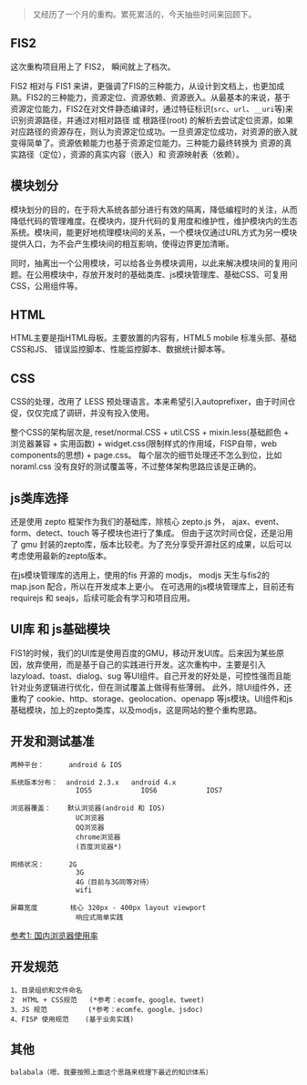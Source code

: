 > 又经历了一个月的重构。累死累活的，今天抽些时间来回顾下。

## FIS2

这次重构项目用上了 FIS2， 瞬间就上了档次。

FIS2 相对与 FIS1 来讲，更强调了FIS的三种能力，从设计到文档上，也更加成熟。FIS2的三种能力，资源定位、资源依赖、资源嵌入。从最基本的来说，基于资源定位能力，FIS2在对文件静态编译时，通过特征标识(`src`、`url`、`__uri`等)来识别资源路径，并通过对相对路径 或 根路径(root) 的解析去尝试定位资源，如果对应路径的资源存在，则认为资源定位成功。一旦资源定位成功，对资源的嵌入就变得简单了。资源依赖能力也基于资源定位能力。三种能力最终转换为 资源的真实路径（定位），资源的真实内容（嵌入）和 资源映射表（依赖）。

## 模块划分

模块划分的目的，在于将大系统各部分进行有效的隔离，降低编程时的关注，从而降低代码的管理难度。在模块内，提升代码的复用度和维护性，维护模块内的生态系统。模块间，能更好地梳理模块间的关系，一个模块仅通过URL方式为另一模块提供入口，为不会产生模块间的相互影响，使得边界更加清晰。

同时，抽离出一个公用模块，可以给各业务模块调用，以此来解决模块间的复用问题。在公用模块中，存放开发时的基础类库、js模块管理库、基础CSS、可复用CSS，公用组件等。

## HTML 

HTML主要是指HTML母板。主要放置的内容有，HTML5 mobile 标准头部、基础CSS和JS、 错误监控脚本、性能监控脚本、数据统计脚本等。

## CSS

CSS的处理，改用了 LESS 预处理语言。本来希望引入autoprefixer，由于时间仓促，仅仅完成了调研，并没有投入使用。 

整个CSS的架构层次是, reset/normal.CSS + util.CSS + mixin.less(基础颜色 + 浏览器兼容 + 实用函数) + widget.css(限制样式的作用域，FISP自带，web components的思想) + page.css。 每个层次的细节处理还不怎么到位，比如 noraml.css 没有良好的测试覆盖等，不过整体架构思路应该是正确的。

## js类库选择

还是使用 zepto 框架作为我们的基础库，除核心 zepto.js 外， ajax、event、form、detect、touch 等子模块也进行了集成。 但由于这次时间仓促，还是沿用了 gmu 封装的zepto库，版本比较老。为了充分享受开源社区的成果，以后可以考虑使用最新的zepto版本。

在js模块管理库的选用上，使用的fis 开源的 modjs， modjs 天生与fis2的 map.json 配合，所以在开发成本上更小。 在可选用的js模块管理库上，目前还有 requirejs 和 seajs，后续可能会有学习和项目应用。

## UI库 和 js基础模块

FIS1的时候，我们的UI库是使用百度的GMU，移动开发UI库。后来因为某些原因，放弃使用，而是基于自己的实践进行开发。这次重构中，主要是引入 lazyload、toast、dialog、sug 等UI组件。自己开发的好处是，可控性强而且能针对业务逻辑进行优化，但在测试覆盖上做得有些薄弱。  此外，除UI组件外，还重构了 cookie、http、storage、geolocation、openapp 等js模块。UI组件和js基础模块，加上的zepto类库，以及modjs，这是网站的整个重构思路。

## 开发和测试基准

    两种平台：      android & IOS
    
    系统版本分布：  android 2.3.x   android 4.x
                    IOS5            IOS6            IOS7
                    
    浏览器覆盖：    默认浏览器(android 和 IOS)
                    UC浏览器
                    QQ浏览器
                    chrome浏览器
                    (百度浏览器*)
        
    网络状况：      2G
                    3G 
                    4G（目前与3G同等对待）
                    wifi
    
    屏幕宽度        核心 320px - 400px layout viewport
                    响应式简单实践
                    
    
[参考1:  国内浏览器使用率](http://www.cnnic.net.cn/hlwfzyj/hlwxzbg/ydhlwbg/201310/P020131016356661940876.pdf)    
                    
## 开发规范

    1、目录组织和文件命名
    2  HTML + CSS规范   (*参考：ecomfe、google、tweet)
    3、JS 规范          (*参考：ecomfe、google、jsdoc)
    4、FISP 使用规范    (基于业务实践)
    
## 其他
    
    balabala（嗯，我要按照上面这个思路来梳理下最近的知识体系）
